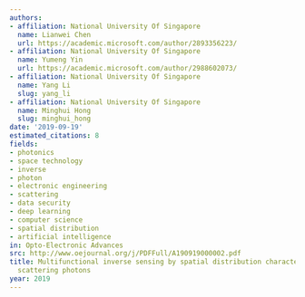 ```yaml
---
authors:
- affiliation: National University Of Singapore
  name: Lianwei Chen
  url: https://academic.microsoft.com/author/2893356223/
- affiliation: National University Of Singapore
  name: Yumeng Yin
  url: https://academic.microsoft.com/author/2988602073/
- affiliation: National University Of Singapore
  name: Yang Li
  slug: yang_li
- affiliation: National University Of Singapore
  name: Minghui Hong
  slug: minghui_hong
date: '2019-09-19'
estimated_citations: 8
fields:
- photonics
- space technology
- inverse
- photon
- electronic engineering
- scattering
- data security
- deep learning
- computer science
- spatial distribution
- artificial intelligence
in: Opto-Electronic Advances
src: http://www.oejournal.org/j/PDFFull/A190919000002.pdf
title: Multifunctional inverse sensing by spatial distribution characterization of
  scattering photons
year: 2019
---
```

